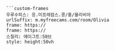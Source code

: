 

```쿠스통-프라메스
```custom-frames
우루수피스: 응.미프레캄스.콩/홍/올리비아
urlSuffix: m.myfreecams.com/room/Olivia
frame: https://
frame: https://
스칠리: 에이그트:50브
style: height:50vh
```
```
